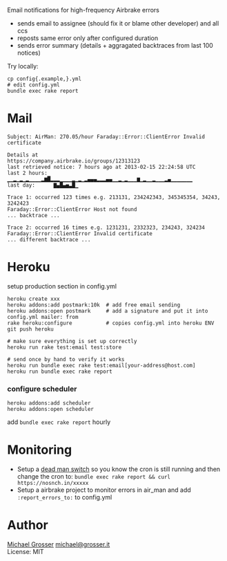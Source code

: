 Email notifications for high-frequency Airbrake errors
 - sends email to assignee (should fix it or blame other developer) and all ccs
 - reposts same error only after configured duration
 - sends error summary (details + aggragated backtraces from last 100 notices)

Try locally:
```
cp config{.example,}.yml
# edit config.yml
bundle exec rake report
```

Mail
====
```
Subject: AirMan: 270.05/hour Faraday::Error::ClientError Invalid certificate

Details at
https://company.airbrake.io/groups/12313123
last retrieved notice: 7 hours ago at 2013-02-15 22:24:58 UTC
last 2 hours:  ▁▁▂▁▂▁▂▁▁▁▁▂▆█▂▂▂▁▁▁▁▂▁▂▁▂▄▄▄▂▂▂▄▄▁▁▂▁▂▁▁▁▆▁▂▁▁▂▁▁▁▂▄▁▁▁▁▁▁▁
last day:      ▇▄█▄▅▃█▁

Trace 1: occurred 123 times e.g. 213131, 234242343, 345345354, 34243, 3242423
Faraday::Error::ClientError Host not found
... backtrace ...

Trace 2: occurred 16 times e.g. 1231231, 2332323, 234243, 324234
Faraday::Error::ClientError Invalid certificate
... different backtrace ...
```

Heroku
======
setup production section in config.yml
```
heroku create xxx
heroku addons:add postmark:10k  # add free email sending
heroku addons:open postmark     # add a signature and put it into config.yml mailer: from
rake heroku:configure           # copies config.yml into heroku ENV
git push heroku

# make sure everything is set up correctly
heroku run rake test:email test:store

# send once by hand to verify it works
heroku run bundle exec rake test:email[your-address@host.com]
heroku run bundle exec rake report
```

### configure scheduler
```
heroku addons:add scheduler
heroku addons:open scheduler
```

add `bundle exec rake report` hourly

Monitoring
==========
 - Setup a [dead man switch](https://deadmanssnitch.com/r/e02191e260) so you know the cron is still running and then change the cron to: `bundle exec rake report && curl https://nosnch.in/xxxxx`
 - Setup a airbrake project to monitor errors in air_man and add `:report_errors_to:` to config.yml

Author
======
[Michael Grosser](http://grosser.it)
michael@grosser.it<br/>
License: MIT
